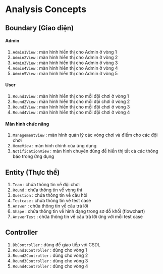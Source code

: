 ﻿# Analysis Concepts

## Boundary (Giao diện)
#### Admin
1. `Admin1View` : màn hình hiển thị cho Admin ở vòng 1
2. `Admin2View` : màn hình hiển thị cho Admin ở vòng 2
3. `Admin3View` : màn hình hiển thị cho Admin ở vòng 3
4. `Admin4View` : màn hình hiển thị cho Admin ở vòng 4
5. `Admin5View` : màn hình hiển thị cho Admin ở vòng 5

#### User
1. `Round1View` : màn hình hiển thị cho mỗi đội chơi ở vòng 1
2. `Round2View` : màn hình hiển thị cho mỗi đội chơi ở vòng 2
3. `Round3View` : màn hình hiển thị cho mỗi đội chơi ở vòng 3
4. `Round4View` : màn hình hiển thị cho mỗi đội chơi ở vòng 4

#### Màn hình chức năng
1. `ManagementView` : màn hình quản lý các vòng chơi và điểm cho các đội chơi
2. `HomeView` : màn hỉnh chính của ứng dụng
3. `NotificationView` : màn hình chuyên dùng để hiển thị tất cả các thông báo trong ứng dụng

## Entity (Thực thể)
1. `Team` : chứa thông tin về đội chơi
2. `Round` : chứa thông tin về vòng thi
3. `Question` : chứa thông tin về câu hỏi
4. `Testcase` : chứa thông tin về test case
5. `Answer` : chứa thông tin về câu trả lời
6. `Shape` : chứa thông tin về hình dạng trong sơ đồ khối (flowchart)
7. `AnswerTest` : chứa thông tin về câu trả lời ứng với mỗi test case

## Controller
1. `DbController` : dùng để giao tiếp với CSDL
2. `Round1Controller` : dùng cho vòng 1
3. `Round2Controller` : dùng cho vòng 2
4. `Round3Controller` : dùng cho vòng 3
5. `Round4Controller` : dùng cho vòng 4